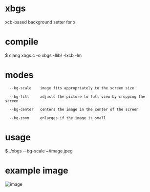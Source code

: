 # xbgs
xcb-based background setter for x

# compile
$ clang xbgs.c -o xbgs -Ilib/ -lxcb -lm

# modes
```
  --bg-scale    image fits appropriately to the screen size

  --bg-fill     adjusts the picture to full view by cropping the screen

  --bg-center   centers the image in the center of the screen

  --bg-zoom     enlarges if the image is small
```

# usage
$ ./xbgs --bg-scale ~/image.jpeg

# example image
![image](https://github.com/user-attachments/assets/719a51a4-6c3f-4f00-8cfb-22c1a26d19d6)
